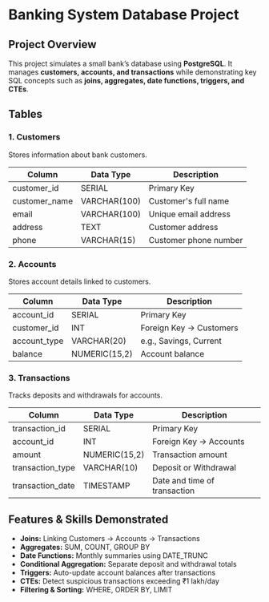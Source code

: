 # Banking System Database Project

## Project Overview
This project simulates a small bank’s database using **PostgreSQL**. It manages **customers, accounts, and transactions** while demonstrating key SQL concepts such as **joins, aggregates, date functions, triggers, and CTEs**.  

## Tables

### 1. Customers
Stores information about bank customers.

| Column       | Data Type     | Description             |
|--------------|--------------|------------------------|
| customer_id  | SERIAL       | Primary Key            |
| customer_name| VARCHAR(100) | Customer's full name   |
| email        | VARCHAR(100) | Unique email address   |
| address      | TEXT         | Customer address       |
| phone        | VARCHAR(15)  | Customer phone number  |

### 2. Accounts
Stores account details linked to customers.

| Column       | Data Type     | Description                  |
|--------------|--------------|------------------------------|
| account_id   | SERIAL       | Primary Key                 |
| customer_id  | INT          | Foreign Key → Customers     |
| account_type | VARCHAR(20)  | e.g., Savings, Current      |
| balance      | NUMERIC(15,2)| Account balance             |

### 3. Transactions
Tracks deposits and withdrawals for accounts.

| Column           | Data Type    | Description                |
|------------------|------------|----------------------------|
| transaction_id   | SERIAL     | Primary Key                |
| account_id       | INT        | Foreign Key → Accounts     |
| amount           | NUMERIC(15,2)| Transaction amount       |
| transaction_type | VARCHAR(10)| Deposit or Withdrawal      |
| transaction_date | TIMESTAMP  | Date and time of transaction |

## Features & Skills Demonstrated
- **Joins:** Linking Customers → Accounts → Transactions  
- **Aggregates:** SUM, COUNT, GROUP BY  
- **Date Functions:** Monthly summaries using DATE_TRUNC  
- **Conditional Aggregation:** Separate deposit and withdrawal totals  
- **Triggers:** Auto-update account balances after transactions  
- **CTEs:** Detect suspicious transactions exceeding ₹1 lakh/day  
- **Filtering & Sorting:** WHERE, ORDER BY, LIMIT  
